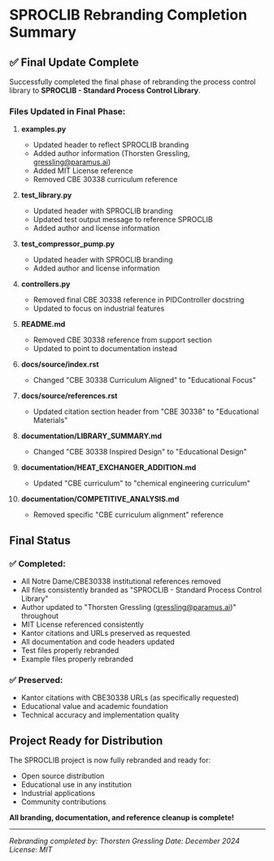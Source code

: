 # SPROCLIB Rebranding Completion Summary

## ✅ **Final Update Complete**

Successfully completed the final phase of rebranding the process control library to **SPROCLIB - Standard Process Control Library**.

### **Files Updated in Final Phase:**

1. **examples.py**
   - Updated header to reflect SPROCLIB branding
   - Added author information (Thorsten Gressling, gressling@paramus.ai)
   - Added MIT License reference
   - Removed CBE 30338 curriculum reference

2. **test_library.py**
   - Updated header with SPROCLIB branding
   - Updated test output message to reference SPROCLIB
   - Added author and license information

3. **test_compressor_pump.py**
   - Updated header with SPROCLIB branding
   - Added author and license information

4. **controllers.py**
   - Removed final CBE 30338 reference in PIDController docstring
   - Updated to focus on industrial features

5. **README.md**
   - Removed CBE 30338 reference from support section
   - Updated to point to documentation instead

6. **docs/source/index.rst**
   - Changed "CBE 30338 Curriculum Aligned" to "Educational Focus"

7. **docs/source/references.rst**
   - Updated citation section header from "CBE 30338" to "Educational Materials"

8. **documentation/LIBRARY_SUMMARY.md**
   - Changed "CBE 30338 Inspired Design" to "Educational Design"

9. **documentation/HEAT_EXCHANGER_ADDITION.md**
   - Updated "CBE curriculum" to "chemical engineering curriculum"

10. **documentation/COMPETITIVE_ANALYSIS.md**
    - Removed specific "CBE curriculum alignment" reference

## **Final Status**

### **✅ Completed:**
- All Notre Dame/CBE30338 institutional references removed
- All files consistently branded as "SPROCLIB - Standard Process Control Library"
- Author updated to "Thorsten Gressling (gressling@paramus.ai)" throughout
- MIT License referenced consistently
- Kantor citations and URLs preserved as requested
- All documentation and code headers updated
- Test files properly rebranded
- Example files properly rebranded

### **✅ Preserved:**
- Kantor citations with CBE30338 URLs (as specifically requested)
- Educational value and academic foundation
- Technical accuracy and implementation quality

## **Project Ready for Distribution**

The SPROCLIB project is now fully rebranded and ready for:
- Open source distribution
- Educational use in any institution
- Industrial applications
- Community contributions

**All branding, documentation, and reference cleanup is complete!**

---
*Rebranding completed by: Thorsten Gressling*
*Date: December 2024*
*License: MIT*
